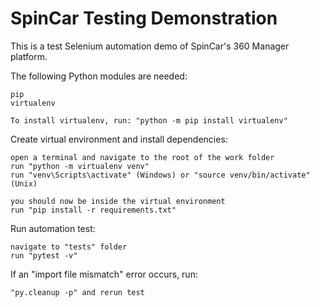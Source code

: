 <h1>SpinCar Testing Demonstration</h1>

This is a test Selenium automation demo of SpinCar's 360 Manager platform.

The following Python modules are needed:

	pip
	virtualenv
	
	To install virtualenv, run: "python -m pip install virtualenv"
	
Create virtual environment and install dependencies:
	
	open a terminal and navigate to the root of the work folder
	run "python -m virtualenv venv"
	run "venv\Scripts\activate" (Windows) or "source venv/bin/activate" (Unix)

	you should now be inside the virtual environment
	run "pip install -r requirements.txt"

Run automation test:

	navigate to "tests" folder
	run "pytest -v"

If an "import file mismatch" error occurs, run: 

	"py.cleanup -p" and rerun test